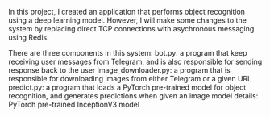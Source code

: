 

In this project, I created an application that performs object recognition using a deep learning model. However, I will make some changes to the system by replacing direct TCP connections with asychronous messaging using Redis.

There are three components in this system:
bot.py: a program that keep receiving user messages from Telegram, and is also responsible for sending response back to the user
image_downloader.py: a program that is responsible for downloading images from either Telegram or a given URL
predict.py: a program that loads a PyTorch pre-trained model for object recognition, and generates predictions when given an image
model details: PyTorch pre-trained InceptionV3 model 
